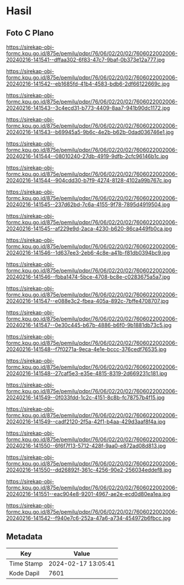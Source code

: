 # Hasil

## Foto C Plano

https://sirekap-obj-formc.kpu.go.id/875e/pemilu/pdpr/76/06/02/20/02/7606022002006-20240216-141541--dffaa302-6f83-47c7-9baf-0b373e12a777.jpg

https://sirekap-obj-formc.kpu.go.id/875e/pemilu/pdpr/76/06/02/20/02/7606022002006-20240216-141542--eb1685fd-41b4-4583-bdb6-2df66122669c.jpg

https://sirekap-obj-formc.kpu.go.id/875e/pemilu/pdpr/76/06/02/20/02/7606022002006-20240216-141543--3c4ecd31-b773-4409-8aa7-941b90dc1172.jpg

https://sirekap-obj-formc.kpu.go.id/875e/pemilu/pdpr/76/06/02/20/02/7606022002006-20240216-141543--b69945a5-9b6c-4e2b-b62b-0dad036746e1.jpg

https://sirekap-obj-formc.kpu.go.id/875e/pemilu/pdpr/76/06/02/20/02/7606022002006-20240216-141544--08010240-27db-4919-9dfb-2cfc96146b1c.jpg

https://sirekap-obj-formc.kpu.go.id/875e/pemilu/pdpr/76/06/02/20/02/7606022002006-20240216-141544--904cdd30-b7f9-4274-8128-4102a99b767c.jpg

https://sirekap-obj-formc.kpu.go.id/875e/pemilu/pdpr/76/06/02/20/02/7606022002006-20240216-141545--237d62bd-7c6a-4155-9f78-7895d4919504.jpg

https://sirekap-obj-formc.kpu.go.id/875e/pemilu/pdpr/76/06/02/20/02/7606022002006-20240216-141545--af229e9d-2aca-4230-b620-86ca449fb0ca.jpg

https://sirekap-obj-formc.kpu.go.id/875e/pemilu/pdpr/76/06/02/20/02/7606022002006-20240216-141546--1d637ee3-2eb6-4c8e-a41b-f81db0394bc9.jpg

https://sirekap-obj-formc.kpu.go.id/875e/pemilu/pdpr/76/06/02/20/02/7606022002006-20240216-141546--fbba1474-5bce-4708-bc8e-c0283675a5a7.jpg

https://sirekap-obj-formc.kpu.go.id/875e/pemilu/pdpr/76/06/02/20/02/7606022002006-20240216-141547--e088e3c2-fbea-405a-892c-7bffe4708707.jpg

https://sirekap-obj-formc.kpu.go.id/875e/pemilu/pdpr/76/06/02/20/02/7606022002006-20240216-141547--0e30c445-b67b-4886-b6f0-9b1881db73c5.jpg

https://sirekap-obj-formc.kpu.go.id/875e/pemilu/pdpr/76/06/02/20/02/7606022002006-20240216-141548--f7f0271a-9eca-4e1e-bccc-376cedf76535.jpg

https://sirekap-obj-formc.kpu.go.id/875e/pemilu/pdpr/76/06/02/20/02/7606022002006-20240216-141548--27caf5e3-e35e-4815-8319-2d669231c181.jpg

https://sirekap-obj-formc.kpu.go.id/875e/pemilu/pdpr/76/06/02/20/02/7606022002006-20240216-141549--0f033fdd-1c2c-4151-8c8b-fc78757b4f15.jpg

https://sirekap-obj-formc.kpu.go.id/875e/pemilu/pdpr/76/06/02/20/02/7606022002006-20240216-141549--cadf2120-2f5a-42f1-b4aa-429d3aaf8f4a.jpg

https://sirekap-obj-formc.kpu.go.id/875e/pemilu/pdpr/76/06/02/20/02/7606022002006-20240216-141550--6f6f7f13-5712-428f-9aa0-e872ad08d813.jpg

https://sirekap-obj-formc.kpu.go.id/875e/pemilu/pdpr/76/06/02/20/02/7606022002006-20240216-141550--dd26892f-361c-4256-90e2-256034eddef8.jpg

https://sirekap-obj-formc.kpu.go.id/875e/pemilu/pdpr/76/06/02/20/02/7606022002006-20240216-141551--eac904e8-9201-4967-ae2e-ecd0d80ea1ea.jpg

https://sirekap-obj-formc.kpu.go.id/875e/pemilu/pdpr/76/06/02/20/02/7606022002006-20240216-141542--f940e7c6-252a-47a6-a734-454972b6fbcc.jpg


## Metadata

| Key        | Value               |
| ---------- | ------------------- |
| Time Stamp | 2024-02-17 13:05:41 |
| Kode Dapil | 7601                |



